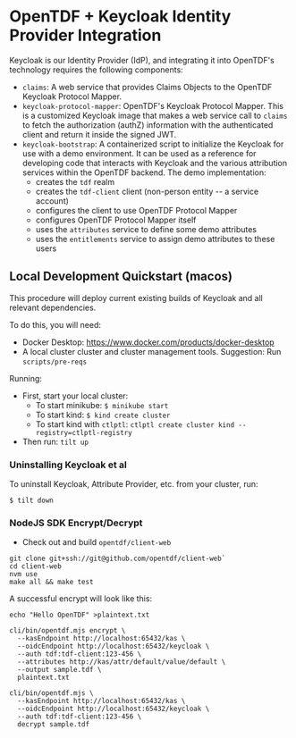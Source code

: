 # OpenTDF + Keycloak Identity Provider Integration

Keycloak is our Identity Provider (IdP), and integrating
it into OpenTDF's technology requires the following components:

- `claims`: A web service that provides Claims Objects to the OpenTDF Keycloak
  Protocol Mapper.
- `keycloak-protocol-mapper`: OpenTDF's Keycloak Protocol Mapper.
  This is a customized Keycloak image that makes a web service
  call to `claims` to fetch the authorization (authZ) information
  with the authenticated client and return it inside the signed JWT.
- `keycloak-bootstrap`: A containerized script to initialize the Keycloak
  for use with a demo environment. It can be used as a reference for developing
  code that interacts with Keycloak and the various attribution services within
  the OpenTDF backend. The demo implementation:
  - creates the `tdf` realm
  - creates the `tdf-client` client (non-person entity -- a service account)
  - configures the client to use OpenTDF Protocol Mapper
  - configures OpenTDF Protocol Mapper itself
  - uses the `attributes` service to define some demo attributes
  - uses the `entitlements` service to assign demo attributes to these users

## Local Development Quickstart (macos)

This procedure will deploy current existing builds of
Keycloak and all relevant dependencies.

To do this, you will need:

- Docker Desktop: https://www.docker.com/products/docker-desktop
- A local cluster cluster and cluster management tools. Suggestion: Run `scripts/pre-reqs`

Running:

- First, start your local cluster:
  - To start minikube: `$ minikube start`
  - To start kind: `$ kind create cluster`
  - To start kind with `ctlptl`: `ctlptl create cluster kind --registry=ctlptl-registry`
- Then run: `tilt up`

### Uninstalling Keycloak et al

To uninstall Keycloak, Attribute Provider, etc. from your cluster, run:

```
$ tilt down
```

### NodeJS SDK Encrypt/Decrypt

- Check out and build `opentdf/client-web`

```
git clone git+ssh://git@github.com/opentdf/client-web`
cd client-web
nvm use
make all && make test
```

A successful encrypt will look like this:

```
echo "Hello OpenTDF" >plaintext.txt

cli/bin/opentdf.mjs encrypt \
  --kasEndpoint http://localhost:65432/kas \
  --oidcEndpoint http://localhost:65432/keycloak \
  --auth tdf:tdf-client:123-456 \
  --attributes http://kas/attr/default/value/default \
  --output sample.tdf \
  plaintext.txt

cli/bin/opentdf.mjs \
  --kasEndpoint http://localhost:65432/kas \
  --oidcEndpoint http://localhost:65432/keycloak \
  --auth tdf:tdf-client:123-456 \
  decrypt sample.tdf
```
